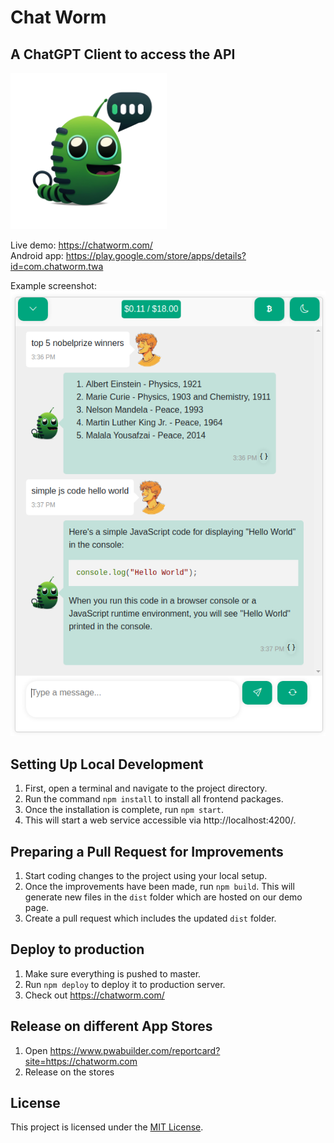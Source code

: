 # Chat Worm
## A ChatGPT Client to access the API

<img src="src/assets/chatworm.png" alt="Chatworm" width="250"/>

Live demo: https://chatworm.com/  
Android app: https://play.google.com/store/apps/details?id=com.chatworm.twa

Example screenshot:  
![demo](src/assets/demo_screenshot.png "Example Screenshot")

## Setting Up Local Development
1. First, open a terminal and navigate to the project directory.
2. Run the command `npm install` to install all frontend packages.
3. Once the installation is complete, run `npm start`. 
4. This will start a web service accessible via http://localhost:4200/.

## Preparing a Pull Request for Improvements
1. Start coding changes to the project using your local setup.
2. Once the improvements have been made, run `npm build`. This will generate new files in the `dist` folder which are hosted on our demo page.
3. Create a pull request which includes the updated `dist` folder.

## Deploy to production
1. Make sure everything is pushed to master.
2. Run `npm deploy` to deploy it to production server.
3. Check out https://chatworm.com/

## Release on different App Stores
1. Open https://www.pwabuilder.com/reportcard?site=https://chatworm.com
2. Release on the stores

## License
This project is licensed under the [MIT License](./LICENSE).
